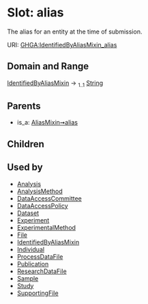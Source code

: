 
# Slot: alias


The alias for an entity at the time of submission.

URI: [GHGA:IdentifiedByAliasMixin_alias](https://w3id.org/GHGA/IdentifiedByAliasMixin_alias)


## Domain and Range

[IdentifiedByAliasMixin](IdentifiedByAliasMixin.md) &#8594;  <sub>1..1</sub> [String](types/String.md)

## Parents

 *  is_a: [AliasMixin➞alias](AliasMixin_alias.md)

## Children


## Used by

 * [Analysis](Analysis.md)
 * [AnalysisMethod](AnalysisMethod.md)
 * [DataAccessCommittee](DataAccessCommittee.md)
 * [DataAccessPolicy](DataAccessPolicy.md)
 * [Dataset](Dataset.md)
 * [Experiment](Experiment.md)
 * [ExperimentalMethod](ExperimentalMethod.md)
 * [File](File.md)
 * [IdentifiedByAliasMixin](IdentifiedByAliasMixin.md)
 * [Individual](Individual.md)
 * [ProcessDataFile](ProcessDataFile.md)
 * [Publication](Publication.md)
 * [ResearchDataFile](ResearchDataFile.md)
 * [Sample](Sample.md)
 * [Study](Study.md)
 * [SupportingFile](SupportingFile.md)
